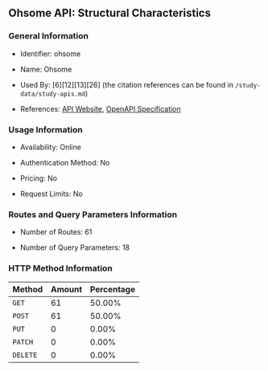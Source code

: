 ## Ohsome API: Structural Characteristics

### General Information

- Identifier: ohsome

- Name: Ohsome

- Used By: [6][12][13][26] (the citation references can be found in `/study-data/study-apis.md`)

- References: [API Website](https://docs.ohsome.org/ohsome-api), [OpenAPI Specification](https://github.com/GIScience/ohsome-api/blob/main/docs/_static/swagger-aggregation.json)

### Usage Information

- Availability: Online

- Authentication Method: No

- Pricing: No

- Request Limits: No

### Routes and Query Parameters Information

- Number of Routes: 61

- Number of Query Parameters: 18

### HTTP Method Information

| Method | Amount | Percentage |
|--------|--------|------------|
| `GET` | 61 | 50.00% |
| `POST` | 61 | 50.00% |
| `PUT` | 0 | 0.00% |
| `PATCH` | 0 | 0.00% |
| `DELETE` | 0 | 0.00% |
